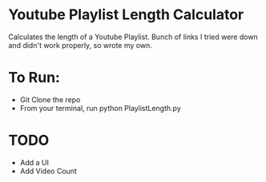 # Youtube Playlist Length Calculator
Calculates the length of a Youtube Playlist. Bunch of links I tried were down and didn't work properly, so wrote my own.

# To Run:
* Git Clone the repo
* From your terminal, run python PlaylistLength.py <playlist-link>

# TODO
* Add a UI
* Add Video Count

